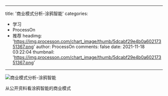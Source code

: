 
---
title: '商业模式分析-涂鸦智能'
categories: 
 - 学习
 - ProcessOn
 - 推荐
headimg: 'https://img.processon.com/chart_image/thumb/5dcabf29e4b0a60217351367.png'
author: ProcessOn
comments: false
date: 2021-11-18 03:22:04
thumbnail: 'https://img.processon.com/chart_image/thumb/5dcabf29e4b0a60217351367.png'
---

<div>   
<img class="thumb" alt="商业模式分析-涂鸦智能" src="https://img.processon.com/chart_image/thumb/5dcabf29e4b0a60217351367.png" referrerpolicy="no-referrer">
<p>从公开资料看涂鸦智能的商业模式</p>  
</div>
            